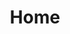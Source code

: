 ---
title: Home
slug: /
sections:
  # --- 1. Hero Section ---
  - type: GenericSection
    title:
      text: Empowering Africa's Youth for a Sustainable Future
      color: text-dark
      type: TitleBlock
    subtitle: Leading climate action and sustainable resource governance.
    text: >
      The Catalyst Centre equips Africa's next generation of leaders to tackle climate change and manage critical minerals sustainably. We empower young people with the knowledge, skills, and platforms to drive development and advocate for equitable resource governance.
    actions:
      - label: Learn More
        altText: Learn more about The Catalyst Centre
        url: /about-us
        showIcon: true
        icon: arrowRight
        iconPosition: right
        style: primary
        type: Link
      - label: Partner With Us
        altText: Partner with The Catalyst Centre
        url: /support-us
        showIcon: false
        icon: arrowRight
        iconPosition: right
        style: secondary
        type: Button
    media:
      url: /images/homepage.png
      altText: Empowering Africa's Youth for a Sustainable Future preview
      type: ImageBlock
    badge:
      label: Youth-Led Initiative
      color: text-primary
      type: Badge
    colors: bg-light-fg-dark
    styles:
      self:
        alignItems: center
        flexDirection: row
        padding:
          - pt-16
          - pl-16
          - pb-16
          - pr-16

  # --- 2. YouTube Video Section ---
  - type: GenericSection
    title:
      text: See The Catalyst Centre in Action
      color: text-dark
      styles:
        self:
          textAlign: center
      type: TitleBlock
    subtitle: Empowering Youth, Driving Change
    text: |-
      Watch our latest video to learn more about our impact, programs, and the incredible youth leaders shaping Africa's sustainable future.
    media:
      type: VideoBlock
      # Use the privacy-enhanced URL if possible: https://www.youtube-nocookie.com/embed/YOUR_ID
      url: "https://www.youtube.com/watch?v=cFLE8Hh0uNI" # User-provided URL
      title: "The Catalyst Centre Overview"
      autoplay: false
      loop: false
      muted: false
      controls: true
      aspectRatio: '16:9'
      styles:
        self:
          padding:
            - pt-2
            - pb-2
            - pl-2
            - pr-2
          borderStyle: solid
          borderWidth: 1
          borderColor: border-neutralAlt
          borderRadius: large
    colors: bg-neutralAlt-fg-dark # Background contrasts slightly
    styles:
      self:
        padding:
          - pt-16
          - pb-16
          - pl-4
          - pr-4
        flexDirection: col
        alignItems: center
        justifyContent: center
      subtitle:
        textAlign: center
      text:
        textAlign: center
        maxWidth: large

  # --- 3. Our Approach Section ---
  - type: FeaturedItemsSection
    title:
      text: Our Approach
      color: text-dark
      styles:
        self:
          textAlign: center
      type: TitleBlock
    subtitle: Driving transformative change through empowered youth.
    items:
      - type: FeaturedItem
        title: Empowerment
        subtitle: Knowledge & Skills
        text: >-
          We equip youth with the necessary knowledge and skills to effectively engage with complex climate and resource governance issues.
        actions: []
        colors: bg-neutralAlt-fg-dark
        styles:
          self:
            padding:
              - pt-8
              - pl-8
              - pb-8
              - pr-8
            borderRadius: x-large
            flexDirection: row
            justifyContent: center
            textAlign: left
        image:
          type: ImageBlock
          altText: Empowerment icon
          url: /images/icon1.svg
          styles:
            self:
              borderRadius: x-large
      - type: FeaturedItem
        title: Innovation
        subtitle: Tech & Data Driven
        text: >-
          Leveraging technology and data-driven solutions to amplify youth voices, influence policy, and promote sustainable practices.
        image:
          url: /images/icon2.svg
          altText: Innovation icon
          type: ImageBlock
        actions: []
        colors: bg-neutralAlt-fg-dark
        styles:
          self:
            padding:
              - pt-8
              - pl-8
              - pb-8
              - pr-8
            borderRadius: x-large
            flexDirection: row
            textAlign: left
            justifyContent: center
      - type: FeaturedItem
        title: Collaboration
        subtitle: Networks & Action
        text: >-
          Building robust cross-border networks to foster collective action, knowledge-sharing, and solidarity among Africa's youth movements.
        image:
          url: /images/icon3.svg
          altText: Collaboration icon
          type: ImageBlock
        actions: []
        colors: bg-neutralAlt-fg-dark
        styles:
          self:
            padding:
              - pt-8
              - pl-8
              - pb-8
              - pr-8
            borderRadius: x-large
            flexDirection: row
    actions:
      - label: Explore Our Programs
        altText: Explore The Catalyst Centre's Programs
        url: /our-work
        showIcon: true
        icon: arrowRight
        iconPosition: right
        style: primary
        type: Button
    badge:
      label: How We Create Impact
      color: text-primary
      styles:
        self:
          textAlign: center
      type: Badge
    variant: three-col-grid
    colors: bg-neutral-fg-dark
    styles:
      self:
        padding:
          - pb-16
          - pt-16
          - pl-16
          - pr-16
        justifyContent: center
      subtitle:
        textAlign: center

  # --- 4. Key Program Areas (Moved Up) ---
  - type: FeaturedItemsSection
    title:
      text: Our Key Program Areas
      color: text-primary
      styles:
        self:
          textAlign: center
      type: TitleBlock
    subtitle: Building capacity, advocating for change, and fostering innovation.
    items:
      - type: FeaturedItem
        title: Leadership Development
        tagline: Empowering Leaders
        subtitle: Training & Mentorship
        text: |
          Organizing dynamic leadership training, masterclasses, and mentorship programs tailored for African youth in climate action and resource governance.
        image:
          url: /images/lead.jpg
          altText: Leadership Development Icon
          styles:
            self:
              borderRadius: x-large
          type: ImageBlock
        colors: bg-light-fg-dark
        styles:
          self:
            padding:
              - pt-8
              - pl-8
              - pb-8
              - pr-8
            borderRadius: x-large
            flexDirection: col
      - type: FeaturedItem
        title: Advocacy & Networks
        tagline: Amplifying Voices
        subtitle: Campaigns & Collaboration
        text: |
          Developing evidence-based advocacy campaigns and building cross-border networks to influence policy and enable collective action.
        image:
          url: /images/advo.jpg
          altText: Advocacy Icon
          styles:
            self:
              borderRadius: x-large
          type: ImageBlock
        colors: bg-light-fg-dark
        styles:
          self:
            padding:
              - pt-8
              - pl-8
              - pb-8
              - pr-8
            borderRadius: x-large
            flexDirection: col
      - type: FeaturedItem
        title: Research & Knowledge
        tagline: Informing Action
        subtitle: Data & Insights
        text: |
          Conducting cutting-edge research and creating accessible knowledge repositories to guide youth action, advocacy, and strategy.
        image:
          url: /images/research.jpg
          altText: Research Icon
          styles:
            self:
              borderRadius: x-large
          type: ImageBlock
        colors: bg-light-fg-dark
        styles:
          self:
            padding:
              - pt-8
              - pl-8
              - pb-8
              - pr-8
            borderRadius: x-large
            flexDirection: col
    variant: three-col-grid
    colors: bg-neutral-fg-dark # Consider alternating background e.g., bg-light-fg-dark
    styles:
      self:
        padding:
          - pt-16
          - pl-8
          - pb-16
          - pr-8
        justifyContent: center
      subtitle:
        textAlign: center

  # --- 5. Latest News Section ---
  - type: FeaturedPostsSection
    posts:
      - content/pages/blog/zimbabwe-debt.md
      - content/pages/blog/our-mountains-heritage.md
      - content/pages/blog/fourth-industrial-revolution.md
    showThumbnail: true
    showDate: true
    showAuthor: true
    variant: three-col-grid
    colors: bg-light-fg-dark
    styles:
      self:
        padding:
          - pt-16
          - pl-16
          - pb-16
          - pr-16
        justifyContent: center
    hoverEffect: move-up
    title:
      text: Latest News & Insights
      color: text-dark
      styles:
        self:
          textAlign: center
      type: TitleBlock

  # --- 6. Divider ---
  - type: DividerSection
    title: Divider # Title seems optional here, maybe remove?
    colors: bg-light-fg-dark
    styles:
      self:
        padding:
          - pt-7
          - pl-7
          - pb-7
          - pr-7

  # --- 7. Voices of Change / Testimonials ---
  - type: CarouselSection
    title:
      text: Voices of Change
      color: text-dark
      styles:
        self:
          textAlign: center
      type: TitleBlock
    subtitle: Perspectives from youth leaders and partners.
    items: # Populate with actual testimonials
      - type: FeaturedItem
        title: "“The Catalyst Centre provided provided ecucation for understanding carbon credits.”"
        tagline: Youth Leader Perspective
        subtitle: 'Ali Abdo, Egypt | Board Member'
        text: "The demand for carbon credits is skyrocketing, opening up a huge chance for small-scale clean energy and other carbon reduction projects in Africa. But, it’s not all sunshine and rainbows. The complexities of carbon markets (high costs, long processes, limited access to finance) can be tough to navigate."
        image:
          url: /images/abdo.jpeg
          altText: Youth Participant Photo
          styles:
            self:
              borderRadius: full
          type: ImageBlock
        actions: []
        colors: bg-neutralAlt-fg-dark
        styles:
          self:
            padding:
              - pt-9
              - pb-9
              - pl-9
              - pr-9
            textAlign: left
            borderRadius: large
            flexDirection: row
            justifyContent: center
      - type: FeaturedItem
        title: "\"Partnering with The Catalyst Centre amplifies our shared goal of fostering sustainable development led by Africa's youth.\""
        tagline: Partner Perspective
        subtitle: 'Briggs Bomba, Zimbabwe | Trust Africa'
        text: "We believe in the power of youth-led initiatives to drive sustainable development. Partnering with The Catalyst Centre amplifies our shared goal of fostering sustainable development led by Africa's youth."
        image:
          url: /images/briggs.jpeg
          altText: Briggs Bomba photo
          styles:
            self:
              borderRadius: full
          type: ImageBlock
        actions: []
        colors: bg-neutralAlt-fg-dark
        styles:
          self:
            padding:
              - pt-9
              - pb-9
              - pl-9
              - pr-9
            textAlign: left
            borderRadius: large
            flexDirection: row
            justifyContent: center
    variant: next-prev-nav
    colors: bg-light-fg-dark # Consider alternating background e.g., bg-neutral-fg-dark
    styles:
      self:
        justifyContent: center
      subtitle:
        textAlign: center

  # --- 8. Partner Logos ---
  - type: ImageGallerySection
    subtitle: Our Partners & Supporters
    images:
      - url: /images/walpe.jpeg
        altText: WALPE logo
        type: ImageBlock
      - url: /images/lti.png
        altText: LTI logo
        type: ImageBlock
      - url: /images/trustafrica.jpeg
        altText: Trust Africa logo
        type: ImageBlock
      - url: /images/ecosocc.jpeg
        altText: Ecosocc logo
        type: ImageBlock
      - url: /images/yiser.jpg
        altText: YISER logo
        type: ImageBlock
    motion: move-to-left
    colors: bg-light-fg-dark
    styles:
      self:
        justifyContent: center
        padding:
          - pt-12
          - pb-12
      subtitle:
        textAlign: center

  # --- 9. Get In Touch ---
  - type: GenericSection
    title:
      text: Get In Touch
      color: text-dark
      type: TitleBlock
    subtitle: Connect with The Catalyst Centre
    text: |-
      Have questions or want to explore partnership opportunities? Reach out to us using the form below or through our contact details. We look forward to hearing from you.
    media:
      fields:
        - name: name
          label: Name
          hideLabel: true
          placeholder: Your name
          isRequired: true
          width: full
          type: TextFormControl
        - name: email
          label: Email
          hideLabel: true
          placeholder: Your email
          isRequired: true
          width: full
          type: EmailFormControl
        - name: message
          label: Message
          hideLabel: true
          placeholder: Your message
          width: full
          type: TextareaFormControl
      elementId: contact-form
      styles:
        self:
          padding:
            - pt-6
            - pb-6
            - pl-6
            - pr-6
          borderColor: border-dark
          borderStyle: solid
          borderWidth: 1
          borderRadius: large
      type: FormBlock
      submitButton:
        type: SubmitButtonFormControl
        label: Send Message
        showIcon: false
        icon: arrowRight
        iconPosition: right
        style: primary
    badge:
      label: Contact Us
      color: text-primary
      type: Badge
    colors: bg-light-fg-dark

seo:
  metaTitle: The Catalyst Centre - Empowering Africa's Youth Leaders
  metaDescription: The Catalyst Centre is a youth-led non-profit empowering Africa's next generation to lead on climate action and sustainable resource governance.
  socialImage: /images/main-hero.jpg # Replace with actual social image path
  type: Seo
type: PageLayout
---